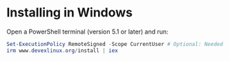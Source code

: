# Installing in Windows

Open a PowerShell terminal (version 5.1 or later) and run:
```powershell
Set-ExecutionPolicy RemoteSigned -Scope CurrentUser # Optional: Needed to run a remote script the first time
irm www.devexlinux.org/install | iex
```
